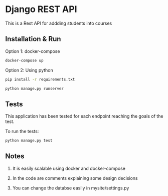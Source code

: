 # Django REST API

This is a Rest API for addding students into courses

## Installation & Run

Option 1: docker-compose

```bash
docker-compose up
```

Option 2: Using python

```bash
pip install -r requirements.txt
```

```bash
python manage.py runserver
```


## Tests

This application has been tested for each endpoint reaching the goals of the test. 

To run the tests:
```bash
python manage.py test
```

## Notes

1) It is easily scalable using docker and docker-compose

2) In the code are comments explaining some design decisions

3) You can change the databse easily in mysite/settings.py